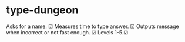 # type-dungeon
Asks for a name. ☑ Measures time to type answer. ☑ Outputs message when incorrect or not fast enough. ☑ Levels 1-5.☑ 
